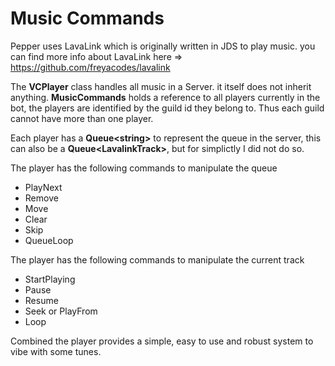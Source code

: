 # Music Commands
Pepper uses LavaLink which is originally written in JDS to play music.
you can find more info about LavaLink here => https://github.com/freyacodes/lavalink

The **VCPlayer** class handles all music in a Server. it itself does not inherit anything.
**MusicCommands** holds a reference to all players currently in the bot, the players are identified by the guild id they belong to. Thus each guild cannot have more than
one player.

Each player has a **Queue\<string>** to represent the queue in the server, this can also be a **Queue\<LavalinkTrack>**, but for simplictly I did not do so.

The player has the following commands to manipulate the queue
* PlayNext
* Remove
* Move
* Clear
* Skip
* QueueLoop

The player has the following commands to manipulate the current track
* StartPlaying
* Pause
* Resume
* Seek or PlayFrom
* Loop

Combined the player provides a simple, easy to use and robust system to vibe with some tunes.

